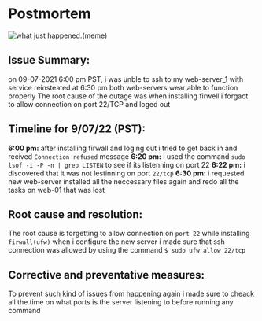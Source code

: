 # Postmortem
![what just happened.(meme)](https://s3.memeshappen.com/memes/what-just-happened-.jpg)
## Issue Summary:
on 09-07-2021 6:00 pm PST, i was unble to ssh to my web-server_1 with service reinsteated at 6:30 pm both web-servers wear able to function properly  The root cause of the outage was when installing firwell i forgaot to allow connection on port 22/TCP and loged out 

## Timeline for 9/07/22 (PST):
**6:00 pm:** after installing firwall and loging out i tried to get back in and recived `Connection refused` message 
**6:20 pm:** i used the command `sudo lsof -i -P -n | grep LISTEN` to see if its listenning on port 22
**6:22 pm:** i discovered that it was not lestinning on port `22/tcp`
**6:30 pm:** i requested new web-server installed all the neccessary files again and redo all the tasks on web-01 that was lost

## Root cause and resolution:
The root cause is forgetting to allow connection on `port 22` while installing `firwall(ufw)` when i configure the new server i made sure that ssh connection was allowed by using the command `$ sudo ufw allow 22/tcp`
## Corrective and preventative measures:
To prevent such kind of issues from happening again i made sure to cheack all the time on what ports is the server listening to before running any command  


